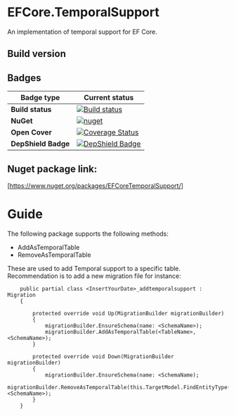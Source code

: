 # EFCore.TemporalSupport
An implementation of temporal support for EF Core.

## Build version

## Badges

|Badge type| Current status|
| --- | --- |
|**Build status**| [![Build status](https://cpodesign.visualstudio.com/PB/_apis/build/status/EFCoreTemporalSupport%20-%20Packaging)](https://cpodesign.visualstudio.com/PB/_build/latest?definitionId=28) |
|**NuGet**| [![nuget](https://img.shields.io/nuget/v/EFCoreTemporalSupport%20-%20Packaging.svg)](https://www.nuget.org/packages/EFCoreTemporalSupport%20-%20Packaging/)|
|**Open Cover**| [![Coverage Status](https://coveralls.io/repos/github/cpoDesign/APIFramework/badge.svg?branch=master)](https://coveralls.io/github/cpoDesign/APIFramework?branch=master)|
|**DepShield Badge**|[![DepShield Badge](https://depshield.sonatype.org/badges/cpoDesign/APIFramework/depshield.svg)](https://depshield.github.io)


## Nuget package link:

[<https://www.nuget.org/packages/EFCoreTemporalSupport/>]

# Guide
 The following package supports the following methods:
 * AddAsTemporalTable
 * RemoveAsTemporalTable

These are used to add Temporal support to a specific table.
Recommendation is to add a new migration file for instance:
```
    public partial class <InsertYourDate>_addtemporalsupport : Migration
    {

        protected override void Up(MigrationBuilder migrationBuilder)
        {
            migrationBuilder.EnsureSchema(name: <SchemaName>);
            migrationBuilder.AddAsTemporalTable(<TableName>, <SchemaName>);
        }

        protected override void Down(MigrationBuilder migrationBuilder)
        {
            migrationBuilder.EnsureSchema(name: <SchemaName);
            migrationBuilder.RemoveAsTemporalTable(this.TargetModel.FindEntityType(typeof(<ModelType).Name), <SchemaName>);
        }
    }
```